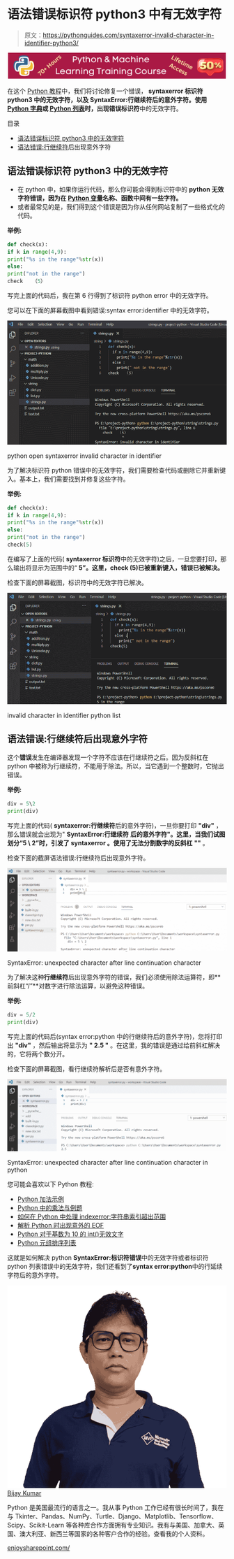 # 语法错误标识符 python3 中有无效字符

> 原文：<https://pythonguides.com/syntaxerror-invalid-character-in-identifier-python3/>

[![Python & Machine Learning training courses](img/49ec9c6da89a04c9f45bab643f8c765c.png)](https://sharepointsky.teachable.com/p/python-and-machine-learning-training-course)

在这个 [Python 教程](https://pythonguides.com/python-download-and-installation/)中，我们将讨论修复一个错误， **syntaxerror 标识符 python3 中的无效字符，**以及 **SyntaxError:行继续符**后的意外字符。使用 [Python 字典](https://pythonguides.com/create-a-dictionary-in-python/)或 [Python 列表](https://pythonguides.com/python-list-methods/)时，出现错误**标识符**中的无效字符。

目录

[](#)

*   [语法错误标识符 python3 中的无效字符](#syntaxerror_invalid_character_in_identifier_python3 "syntaxerror invalid character in identifier python3")
*   [语法错误:行继续符](#SyntaxError_unexpected_character_after_line_continuation_character "SyntaxError: unexpected character after line continuation character")后出现意外字符

## 语法错误标识符 python3 中的无效字符

*   在 python 中，如果你运行代码，那么你可能会得到标识符中的 **python 无效字符错误，因为在 [Python 变量](https://pythonguides.com/create-python-variable/)名称、函数中间有一些字符。**
*   或者最常见的是，我们得到这个错误是因为你从任何网站复制了一些格式化的代码。

**举例:**

```py
def check(x):
if k in range(4,9):
print("%s in the range"%str(x))
else:
print("not in the range")
check   （5）
```

写完上面的代码后，我在第 6 行得到了标识符 python error 中的无效字符。

您可以在下面的屏幕截图中看到错误:syntax error:identifier 中的无效字符。

![syntaxerror invalid character in identifier python3](img/506d1afe22d683ca67da4f7a5265c106.png "SyntaxError invalid character in an identifier 2")

python open syntaxerror invalid character in identifier

为了解决标识符 python 错误中的无效字符，我们需要检查代码或删除它并重新键入。基本上，我们需要找到并修复这些字符。

**举例:**

```py
def check(x):
if k in range(4,9):
print("%s in the range"%str(x))
else:
print("not in the range")
check(5)
```

在编写了上面的代码( **syntaxerror 标识符**中的无效字符)之后，一旦您要打印，那么输出将显示为范围中的“ **5”。这里，check (5)已被重新键入，错误已被解决。**

检查下面的屏幕截图，标识符中的无效字符已解决。

![syntaxerror invalid character in identifier python3](img/dcfdaf7d1584fd579cec16860e60cdff.png "SyntaxError invalid character in an identifier 3")

invalid character in identifier python list

## 语法错误:行继续符后出现意外字符

这个**错误**发生在编译器发现一个字符不应该在行继续符之后。因为反斜杠在 python 中被称为行继续符，不能用于除法。所以，当它遇到一个整数时，它抛出错误。

**举例:**

```py
div = 5\2
print(div)
```

写完上面的代码( **syntaxerror:行继续符**后的意外字符)，一旦你要打印 **"div"** ，那么错误就会出现为" **SyntaxError:行继续符** **后的意外字符"。**这里，当我们试图划分**“5 \ 2”**时，引发了 **syntaxerror** 。使用了无法分割数字的**反斜杠** **"\"** 。

检查下面的截屏语法错误:行继续符后出现意外字符。

![SyntaxError: unexpected character after line continuation character](img/b90705429c6734e2de8ae57d8aaa06c0.png "SyntaxError unexpected character after line continuation character")

SyntaxError: unexpected character after line continuation character

为了解决这种**行继续符**后出现意外字符的错误，我们必须使用除法运算符，即**前斜杠“/”**对数字进行除法运算，以避免这种错误。

**举例:**

```py
div = 5/2
print(div)
```

写完上面的代码后(syntax error:python 中的行继续符后的意外字符)，您将打印出 **"div"** ，然后输出将显示为 **" 2.5 "** 。在这里，我的错误是通过给前斜杠解决的，它将两个数分开。

检查下面的屏幕截图，看行继续符解析后是否有意外字符。

![SyntaxError: unexpected character after line continuation character in python](img/dc934947e38a9ed27e0571fb9adf6966.png "SyntaxError unexpected character after line continuation character in python")

SyntaxError: unexpected character after line continuation character in python

您可能会喜欢以下 Python 教程:

*   [Python 加法示例](https://pythonguides.com/python-addition/)
*   [Python 中的乘法与例题](https://pythonguides.com/multiply-in-python/)
*   [如何在 Python 中处理 indexerror:字符串索引超出范围](https://pythonguides.com/indexerror-string-index-out-of-range-python/)
*   [解析 Python 时出现意外的 EOF](https://pythonguides.com/unexpected-eof-python/)
*   [Python 对于基数为 10 的 int()无效文字](https://pythonguides.com/python-invalid-literal-for-int-with-base-10/)
*   [Python 元组排序列表](https://pythonguides.com/python-sort-list-of-tuples/)

这就是如何解决 python **SyntaxError:标识符错误**中的无效字符或者标识符 python 列表错误中的无效字符，我们还看到了**syntax error:python**中的行延续字符后的意外字符。

![Bijay Kumar MVP](img/9cb1c9117bcc4bbbaba71db8d37d76ef.png "Bijay Kumar MVP")[Bijay Kumar](https://pythonguides.com/author/fewlines4biju/)

Python 是美国最流行的语言之一。我从事 Python 工作已经有很长时间了，我在与 Tkinter、Pandas、NumPy、Turtle、Django、Matplotlib、Tensorflow、Scipy、Scikit-Learn 等各种库合作方面拥有专业知识。我有与美国、加拿大、英国、澳大利亚、新西兰等国家的各种客户合作的经验。查看我的个人资料。

[enjoysharepoint.com/](https://enjoysharepoint.com/)[](https://www.facebook.com/fewlines4biju "Facebook")[](https://www.linkedin.com/in/fewlines4biju/ "Linkedin")[](https://twitter.com/fewlines4biju "Twitter")